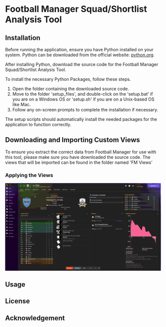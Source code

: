 # Football Manager Squad/Shortlist Analysis Tool

## Installation

Before running the application, ensure you have Python installed on your system. 
Python can be downloaded from the official website: [python.org](https://www.python.org/downloads/).

After installing Python, download the source code for the Football Manager Squad/Shortlist Analysis Tool.

To install the necessary Python Packages, follow these steps.

1. Open the folder containing the downloaded source code.
2. Move to the folder 'setup_files', and double-click on the 'setup.bat' if you are on a Windows OS or 'setup.sh' if you are on a Unix-based OS like Mac.
3. Follow any on-screen prompts to complete the installation if necessary.

The setup scripts should automatically install the needed packages for the application to function correctly.

## Downloading and Importing Custom Views

To ensure you extract the correct data from Football Manager for use with this tool, please make sure you have downloaded the source code. 
The views that will be imported can be found in the folder named 'FM Views'

### Applying the Views 

![](https://github.com/lacarabela/Football-Manager/blob/main/FM_views/view_import_squad.gif)

## Usage

## License

## Acknowledgement
